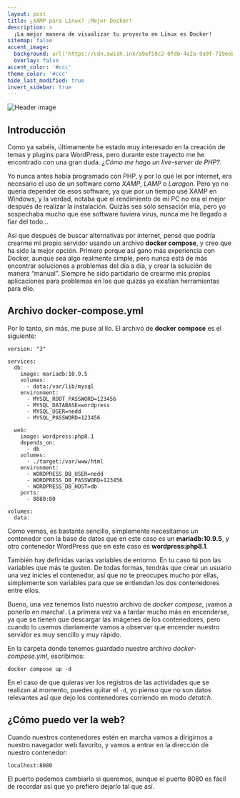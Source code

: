 ```yaml
---
layout: post
title: ¿XAMP para Linux? ¡Mejor Docker!
description: >
  ¡La mejor manera de visualizar tu proyecto en Linux es Docker!
sitemap: false
accent_image: 
  background: url('https://cdn.swish.ink/a9af59c2-0fdb-4a2a-9a9f-719eeb17b3b0/media/docker-wordpress.png') center/cover
  overlay: false
accent_color: '#ccc'
theme_color: '#ccc'
hide_last_modified: true
invert_sidebar: true
---
```


![Header image](https://cdn.swish.ink/a9af59c2-0fdb-4a2a-9a9f-719eeb17b3b0/media/docker-wordpress.png)

## Introducción
Como ya sabéis, últimamente he estado muy interesado en la creación de temas y plugins para WordPress, pero durante este trayecto me he encontrado con una gran duda. _¿Cómo me hago un live-server de PHP?_.


Yo nunca antes había programado con PHP, y por lo que leí por internet, era necesario el uso de un software como _XAMP_, _LAMP_ o _Laragon_. Pero yo no quería depender de esos software, ya que por un tiempo usé XAMP en Windows, y la verdad, notaba que el rendimiento de mi PC no era el mejor después de realizar la instalación. Quizás sea sólo sensación mía, pero yo sospechaba mucho que ese software tuviera virus, nunca me he llegado a fiar del todo...


Así que después de buscar alternativas por internet, pensé que podría crearme mi propio servidor usando un archivo __docker compose__, y creo que ha sido la mejor opción. Primero porque así gano más experiencia con Docker, aunque sea algo realmente simple, pero nunca está de más encontrar soluciones a problemas del día a día, y crear la solución de manera “manual”. Siempre he sido partidario de crearme mis propias aplicaciones para problemas en los que quizás ya existían herramientas para ello.

## Archivo docker-compose.yml
Por lo tanto, sin más, me puse al lío. El archivo de __docker compose__ es el siguiente:

```docker
version: "3"

services:
  db:
    image: mariadb:10.9.5
    volumes:
      - data:/var/lib/mysql
    environment:
      - MYSQL_ROOT_PASSWORD=123456
      - MYSQL_DATABASE=wordpress
      - MYSQL_USER=nedd
      - MYSQL_PASSWORD=123456

  web:
    image: wordpress:php8.1
    depends_on:
      - db
    volumes:
      - ./target:/var/www/html
    environment:
      - WORDPRESS_DB_USER=nedd
      - WORDPRESS_DB_PASSWORD=123456
      - WORDPRESS_DB_HOST=db
    ports:
      - 8080:80

volumes:
  data:
```


Como vemos, es bastante sencillo, simplemente necesitamos un contenedor con la base de datos que en este caso es un __mariadb:10.9.5__, y otro contenedor WordPress que en este caso es __wordpress:php8.1__.


También hay definidas varias variables de entorno. En tu caso tú pon las variables que más te gusten. De todas formas, tendrás que crear un usuario una vez inicies el contenedor, así que no te preocupes mucho por ellas, simplemente son variables para que se entiendan los dos contenedores entre ellos.


Bueno, una vez tenemos listo nuestro archivo de _docker compose_, ¡vamos a ponerlo en marcha!. La primera vez va a tardar mucho más en encenderse, ya que se tienen que descargar las imágenes de los contenedores, pero cuando lo usemos diariamente vamos a observar que encender nuestro servidor es muy sencillo y muy rápido.


En la carpeta donde tenemos guardado nuestro archivo _docker-compose.yml_, escribimos:

```docker
docker compose up -d
```


En el caso de que quieras ver los registros de las actividades que se realizan al momento, puedes quitar el `-d`, yo pienso que no son datos relevantes así que dejo los contenedores corriendo en modo _detatch_.

## ¿Cómo puedo ver la web?
Cuando nuestros contenedores estén en marcha vamos a dirigirnos a nuestro navegador web favorito, y vamos a entrar en la dirección de nuestro contenedor:

```
localhost:8080
```

El puerto podemos cambiarlo si queremos, aunque el puerto 8080 es fácil de recordar así que yo prefiero dejarlo tal que así.
